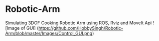 # Robotic-Arm
Simulating 3DOF Cooking Robotic Arm using ROS, Rviz and MoveIt Api
![Image of GUI] (https://github.com/HobbySingh/Robotic-Arm/blob/master/Images/Control_GUI.png)
